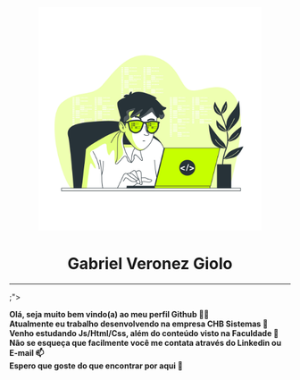 <head>
    <p align="center">
      <img width="400em" src="https://github.com/gveronezg/gveronezg/blob/main/dev.jpg" alt="gveronezg"/>
    </p> 
  </div>
  <h1 style="text-align: center;" align="center">Gabriel Veronez Giolo</h1>
  <hr>
</head>

<body>
  <div style="background: <img width="400em" src="https://github.com/gveronezg/gveronezg/blob/main/backG.jpg" alt="gveronezg"/>;">
    <p color: black; font-size: 25px; color: black;"><strong>Olá, seja muito bem vindo(a) ao meu perfil Github 👋😄 </br>Atualmente eu trabalho desenvolvendo na empresa CHB Sistemas 💼</br>Venho estudando Js/Html/Css, além do conteúdo visto na Faculdade 📖</br>Não se esqueça que facilmente você me contata através do Linkedin ou E-mail 📫</br>Espero que goste do que encontrar por aqui 🫶</br></strong>
  <!-- 
    <ul style="text-align: center; font-size: 18px;">
      <li><a href="#Link1">Link 1</a></li>
      <li><a href="#Link2">Link 2</a></li>
      <li><a href="#Link3">Link 3</a></li>
    </ul>
  -->
  </div>
</body>
